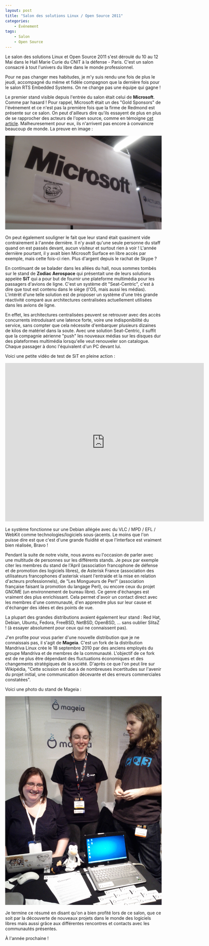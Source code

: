 ```yaml
---
layout: post
title: "Salon des solutions Linux / Open Source 2011"
categories:
    - Événement
tags:
    - Salon
    - Open Source
---
```

Le salon des solutions Linux et Open Source 2011 s'est déroulé du 10 au 12 Mai dans le Hall Marie Curie du CNIT à la défense - Paris. C'est un salon consacré à tout l'univers du libre dans le monde professionnel.

Pour ne pas changer mes habitudes, je m'y suis rendu une fois de plus le jeudi, accompagné du même et fidèle compagnon que la dernière fois pour le salon RTS Embedded Systems. On ne change pas une équipe qui gagne !

Le premier stand visible depuis l'entrée du salon était celui de **Microsoft**. Comme par hasard ! Pour rappel, Microsoft était un des "Gold Sponsors" de l'événement et ce n'est pas la première fois que la firme de Redmond est présente sur ce salon. On peut d'ailleurs dire qu'ils essayent de plus en plus de se rapprocher des acteurs de l'open source, comme en témoigne [cet article][microsoft_open_source]. Malheuresement pour eux, ils n'arrivent pas encore à convaincre beaucoup de monde. La preuve en image :

![Stand Microsoft avec une troll face - Salon Linux 2011](/images/Salon-Solutions-Linux-2011-1.jpg)

On peut également souligner le fait que leur stand était quasiment vide contrairement à l'année dernière. Il n'y avait qu'une seule personne du staff quand on est passés devant, aucun visiteur et surtout rien à voir ! L'année dernière pourtant, il y avait bien Microsoft Surface en libre accès par exemple, mais cette fois-ci rien. Plus d'argent depuis le rachat de Skype ?

En continuant de se balader dans les allées du hall, nous sommes tombés sur le stand de **Zodiac Aerospace** qui présentait une de leurs solutions appelée **SiT** qui a pour but de fournir une plateforme multimédia pour les passagers d'avions de ligne. C'est un système dit "Seat-Centric", c'est à dire que tout est contenu dans le siège (l'OS, mais aussi les médias). L'intérêt d'une telle solution est de proposer un système d'une très grande réactivité comparé aux architectures centralisées actuellement utilisées dans les avions de ligne.

En effet, les architectures centralisées peuvent se retrouver avec des accès concurrents introduisant une latence forte, voire une indisponibilité du service, sans compter que cela nécessite d'embarquer plusieurs dizaines de kilos de matériel dans la soute. Avec une solution Seat-Centric, il suffit que la compagnie aérienne "push" les nouveaux médias sur les disques dur des plateformes multimédia lorsqu'elle veut renouveler son catalogue. Chaque passager à donc l'équivalent d'un PC devant lui.

Voici une petite vidéo de test de SiT en pleine action :

<iframe width="640" height="510" src="http://www.youtube.com/embed/Lxl9sFYlx9w?rel=0" frameborder="0" allowfullscreen></iframe> 

Le système fonctionne sur une Debian allégée avec du VLC / MPD / EFL / WebKit comme technologies/logiciels sous-jacents. Le moins que l'on puisse dire est que c'est d'une grande fluidité et que l'interface est vraiment bien réalisée, Bravo !

Pendant la suite de notre visite, nous avons eu l'occasion de parler avec une multitude de personnes sur les différents stands. Je peux par exemple citer les membres du stand de l'April (association francophone de défense et de promotion des logiciels libres), de Asterisk France (association des utilisateurs francophones d'asterisk visant l'entraide et la mise en relation d'acteurs professionnels), de "Les Mongueurs de Perl" (association française faisant la promotion du langage Perl), ou encore ceux du projet GNOME (un environnement de bureau libre). Ce genre d'échanges est vraiment des plus enrichissant. Cela permet d'avoir un contact direct avec les membres d'une communauté, d'en apprendre plus sur leur cause et d'échanger des idées et des points de vue.

La plupart des grandes distributions avaient également leur stand : Red Hat, Debian, Ubuntu, Fedora, FreeBSD, NetBSD, OpenBSD, ... sans oublier SlitaZ ! (à essayer absolument pour ceux qui ne connaissent pas).

J'en profite pour vous parler d'une nouvelle distribution que je ne connaissais pas, il s'agit de **Mageia**. C'est un fork de la distribution Mandriva Linux crée le 18 septembre 2010 par des anciens employés du groupe Mandriva et de membres de la communauté. L'objectif de ce fork est de ne plus être dépendant des fluctuations économiques et des changements stratégiques de la société. D'après ce que l'on peut lire sur Wikipédia, "Cette scission est due à de nombreuses incertitudes sur l'avenir du projet initial, une communication décevante et des erreurs commerciales constatées".

Voici une photo du stand de Mageia :

![Stand Mageia au salon Linux 2011](/images/Salon-Solutions-Linux-2011-2.jpg)

Je termine ce résumé en disant qu'on a bien profité lors de ce salon, que ce soit par la découverte de nouveaux projets dans le monde des logiciels libres mais aussi grâce aux différentes rencontres et contacts avec les communautés présentes.

À l'année prochaine !

[microsoft_open_source]: http://www.01net.com/editorial/532777/microsoft-nous-ne-combattons-plus-l-open-source/ "Microsoft : Nous ne combattons plus l'open source"
